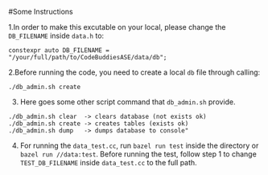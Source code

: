 #Some Instructions

1.In order to make this excutable on your local, please change the `DB_FILENAME` inside `data.h` to:
```
constexpr auto DB_FILENAME = "/your/full/path/to/CodeBuddiesASE/data/db";

```

2.Before running the code, you need to create a local `db` file through calling:
```
./db_admin.sh create

```

3. Here goes some other script command that `db_admin.sh` provide.
```
./db_admin.sh clear  -> clears database (not exists ok)
./db_admin.sh create -> creates tables (exists ok)
./db_admin.sh dump   -> dumps database to console"

```

4. For running the `data_test.cc`, run `bazel run test` inside the directory or `bazel run //data:test`.
Before running the test, follow step 1 to change `TEST_DB_FILENAME` inside `data_test.cc` to the full path.
